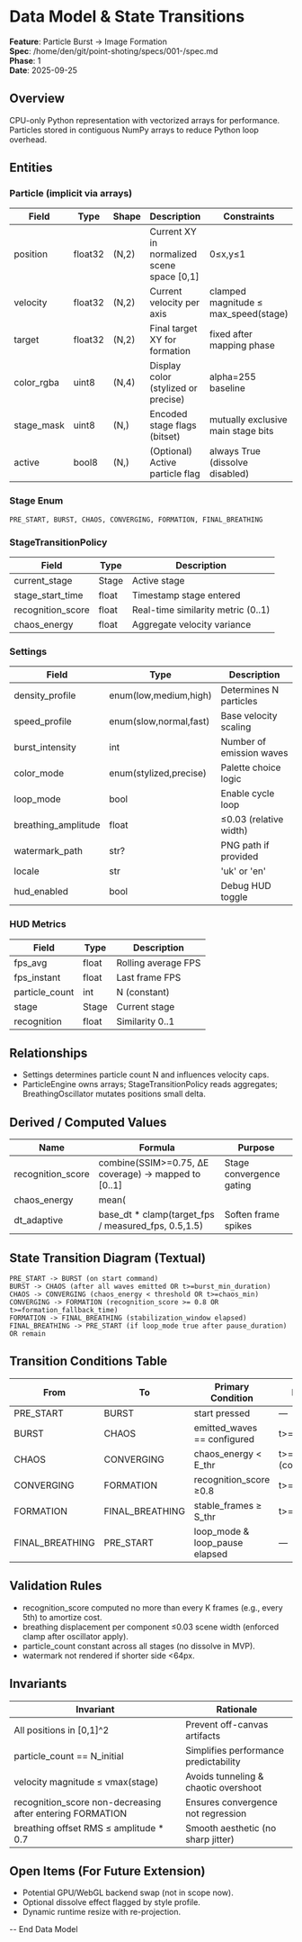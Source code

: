 # Data Model & State Transitions

**Feature**: Particle Burst → Image Formation  
**Spec**: /home/den/git/point-shoting/specs/001-/spec.md  
**Phase**: 1  
**Date**: 2025-09-25

## Overview
CPU-only Python representation with vectorized arrays for performance. Particles stored in contiguous NumPy arrays to reduce Python loop overhead.

## Entities
### Particle (implicit via arrays)
| Field | Type | Shape | Description | Constraints |
|-------|------|-------|-------------|-------------|
| position | float32 | (N,2) | Current XY in normalized scene space [0,1] | 0≤x,y≤1 |
| velocity | float32 | (N,2) | Current velocity per axis | clamped magnitude ≤ max_speed(stage) |
| target | float32 | (N,2) | Final target XY for formation | fixed after mapping phase |
| color_rgba | uint8 | (N,4) | Display color (stylized or precise) | alpha=255 baseline |
| stage_mask | uint8 | (N,) | Encoded stage flags (bitset) | mutually exclusive main stage bits |
| active | bool8 | (N,) | (Optional) Active particle flag | always True (dissolve disabled) |

### Stage Enum
`PRE_START, BURST, CHAOS, CONVERGING, FORMATION, FINAL_BREATHING`

### StageTransitionPolicy
| Field | Type | Description |
|-------|------|-------------|
| current_stage | Stage | Active stage |
| stage_start_time | float | Timestamp stage entered |
| recognition_score | float | Real-time similarity metric (0..1) |
| chaos_energy | float | Aggregate velocity variance |

### Settings
| Field | Type | Description |
|-------|------|-------------|
| density_profile | enum(low,medium,high) | Determines N particles |
| speed_profile | enum(slow,normal,fast) | Base velocity scaling |
| burst_intensity | int | Number of emission waves |
| color_mode | enum(stylized,precise) | Palette choice logic |
| loop_mode | bool | Enable cycle loop |
| breathing_amplitude | float | ≤0.03 (relative width) |
| watermark_path | str? | PNG path if provided |
| locale | str | 'uk' or 'en' |
| hud_enabled | bool | Debug HUD toggle |

### HUD Metrics
| Field | Type | Description |
|-------|------|-------------|
| fps_avg | float | Rolling average FPS |
| fps_instant | float | Last frame FPS |
| particle_count | int | N (constant) |
| stage | Stage | Current stage |
| recognition | float | Similarity 0..1 |

## Relationships
- Settings determines particle count N and influences velocity caps.
- ParticleEngine owns arrays; StageTransitionPolicy reads aggregates; BreathingOscillator mutates positions small delta.

## Derived / Computed Values
| Name | Formula | Purpose |
|------|---------|---------|
| recognition_score | combine(SSIM>=0.75, ΔE coverage) → mapped to [0..1] | Stage convergence gating |
| chaos_energy | mean(||velocity||) or variance | Transition from CHAOS to CONVERGING |
| dt_adaptive | base_dt * clamp(target_fps / measured_fps, 0.5,1.5) | Soften frame spikes |

## State Transition Diagram (Textual)
```
PRE_START -> BURST (on start command)
BURST -> CHAOS (after all waves emitted OR t>=burst_min_duration)
CHAOS -> CONVERGING (chaos_energy < threshold OR t>=chaos_min)
CONVERGING -> FORMATION (recognition_score >= 0.8 OR t>=formation_fallback_time)
FORMATION -> FINAL_BREATHING (stabilization_window elapsed)
FINAL_BREATHING -> PRE_START (if loop_mode true after pause_duration) OR remain
```

## Transition Conditions Table
| From | To | Primary Condition | Fallback Timeout |
|------|----|------------------|------------------|
| PRE_START | BURST | start pressed | — |
| BURST | CHAOS | emitted_waves == configured | t>=2s |
| CHAOS | CONVERGING | chaos_energy < E_thr | t>= (configured_chaos_dur) |
| CONVERGING | FORMATION | recognition_score ≥0.8 | t>= (10s hard cap) |
| FORMATION | FINAL_BREATHING | stable_frames ≥ S_thr | t>=2s |
| FINAL_BREATHING | PRE_START | loop_mode & loop_pause elapsed | — |

## Validation Rules
- recognition_score computed no more than every K frames (e.g., every 5th) to amortize cost.
- breathing displacement per component ≤0.03 scene width (enforced clamp after oscillator apply).
- particle_count constant across all stages (no dissolve in MVP).
- watermark not rendered if shorter side <64px.

## Invariants
| Invariant | Rationale |
|-----------|-----------|
| All positions in [0,1]^2 | Prevent off-canvas artifacts |
| particle_count == N_initial | Simplifies performance predictability |
| velocity magnitude ≤ vmax(stage) | Avoids tunneling & chaotic overshoot |
| recognition_score non-decreasing after entering FORMATION | Ensures convergence not regression |
| breathing offset RMS ≤ amplitude * 0.7 | Smooth aesthetic (no sharp jitter) |

## Open Items (For Future Extension)
- Potential GPU/WebGL backend swap (not in scope now).
- Optional dissolve effect flagged by style profile.
- Dynamic runtime resize with re-projection.

-- End Data Model
